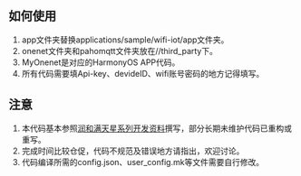 ## 如何使用

1. app文件夹替换applications/sample/wifi-iot/app文件夹。
2. onenet文件夹和pahomqtt文件夹放在//third_party下。
2. MyOnenet是对应的HarmonyOS APP代码。
2. 所有代码需要填Api-key、devideID、wifi账号密码的地方记得填写。

## 注意

1. 本代码基本参照[润和满天星系列开发资料](https://gitee.com/hihope_iot/HiHope_Pegasus_Doc?_from=gitee_search)撰写，部分长期未维护代码已重构或重写。
2. 完成时间比较仓促，代码不规范及错误地方请指出，欢迎讨论。
3. 代码编译所需的config.json、user_config.mk等文件需要自行修改。